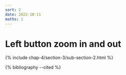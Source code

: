 ```yaml
---
sort: 2
date: 2022-10-11
maths: 1
---
```


# Left button zoom in and out

{% include chap-4/section-3/sub-section-2.html %}

{% bibliography --cited %}

